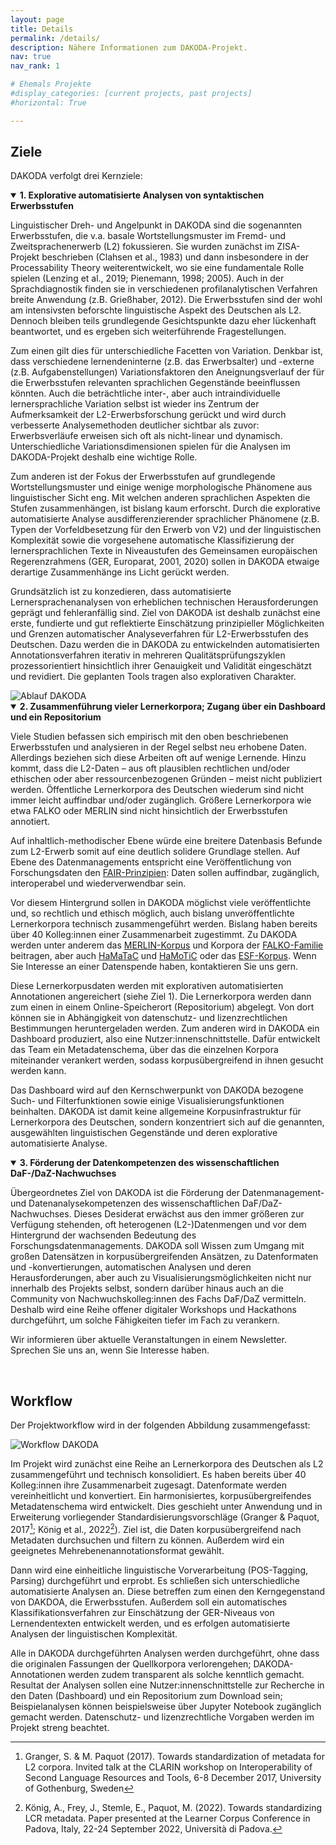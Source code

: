 ```yaml
---
layout: page
title: Details
permalink: /details/
description: Nähere Informationen zum DAKODA-Projekt.
nav: true
nav_rank: 1

# Ehemals Projekte
#display_categories: [current projects, past projects]
#horizontal: True

---
```

## Ziele

DAKODA verfolgt drei Kernziele:

<details open>
  <summary><b>1.	Explorative automatisierte Analysen von syntaktischen Erwerbsstufen </b></summary>
  <div>
  <p>
  Linguistischer Dreh- und Angelpunkt in DAKODA sind die sogenannten Erwerbsstufen, die v.a. basale Wortstellungsmuster im Fremd- und Zweitsprachenerwerb (L2) fokussieren. Sie wurden zunächst im ZISA-Projekt beschrieben (Clahsen et al., 1983) und dann insbesondere in der Processability Theory weiterentwickelt, wo sie eine fundamentale Rolle spielen (Lenzing et al., 2019; Pienemann, 1998; 2005). Auch in der Sprachdiagnostik finden sie in verschiedenen profilanalytischen Verfahren breite Anwendung (z.B. Grießhaber, 2012). Die Erwerbsstufen sind der wohl am intensivsten beforschte linguistische Aspekt des Deutschen als L2. Dennoch bleiben teils grundlegende Gesichtspunkte dazu eher lückenhaft beantwortet, und es ergeben sich weiterführende Fragestellungen. </p>

  <p>
  Zum einen gilt dies für unterschiedliche Facetten von Variation. Denkbar ist, dass verschiedene lernendeninterne (z.B. das Erwerbsalter) und -externe (z.B. Aufgabenstellungen) Variationsfaktoren den Aneignungsverlauf der für die Erwerbsstufen relevanten sprachlichen Gegenstände beeinflussen könnten. Auch die beträchtliche inter-, aber auch intraindividuelle lernersprachliche Variation selbst ist wieder ins Zentrum der Aufmerksamkeit der L2-Erwerbsforschung gerückt und wird durch verbesserte Analysemethoden deutlicher sichtbar als zuvor: Erwerbsverläufe erweisen sich oft als nicht-linear und dynamisch. Unterschiedliche Variationsdimensionen spielen für die Analysen im DAKODA-Projekt deshalb eine wichtige Rolle. </p>

  <p>
  Zum anderen ist der Fokus der Erwerbsstufen auf grundlegende Wortstellungsmuster und einige wenige morphologische Phänomene aus linguistischer Sicht eng. Mit welchen anderen sprachlichen Aspekten die Stufen zusammenhängen, ist bislang kaum erforscht. Durch die explorative automatisierte Analyse ausdifferenzierender sprachlicher Phänomene (z.B. Typen der Vorfeldbesetzung für den Erwerb von V2) und der linguistischen Komplexität sowie die vorgesehene automatische Klassifizierung der lernersprachlichen Texte in Niveaustufen des Gemeinsamen europäischen Regerenzrahmens (GER, Europarat, 2001, 2020) sollen in DAKODA etwaige derartige Zusammenhänge ins Licht gerückt werden. </p>

  <p>
  Grundsätzlich ist zu konzedieren, dass automatisierte Lernersprachenanalysen von erheblichen technischen Herausforderungen geprägt und fehleranfällig sind. Ziel von DAKODA ist deshalb zunächst eine erste, fundierte und gut reflektierte Einschätzung prinzipieller Möglichkeiten und Grenzen automatischer Analyseverfahren für L2-Erwerbsstufen des Deutschen. Dazu werden die in DAKODA zu entwickelnden automatisierten Annotationsverfahren iterativ in mehreren Qualitätsprüfungszyklen prozessorientiert hinsichtlich ihrer Genauigkeit und Validität eingeschätzt und revidiert. Die geplanten Tools tragen also explorativen Charakter. </p>

  <div class="container">
    <div class="row">
      <div class="col">
        <img src="../assets/img/ablauf-dakoda.png" class="img-fluid" alt="Ablauf DAKODA" title="" />
      </div>
    </div>
  </div>

  </div>
</details>

<details open>
  <summary><b>2. Zusammenführung vieler Lernerkorpora; Zugang über ein Dashboard und ein Repositorium </b></summary>
  <div>
  <p>
  Viele Studien befassen sich empirisch mit den oben beschriebenen Erwerbsstufen und analysieren in der Regel selbst neu erhobene Daten. Allerdings beziehen sich diese Arbeiten oft auf wenige Lernende. Hinzu kommt, dass die L2-Daten – aus oft plausiblen rechtlichen und/oder ethischen oder aber ressourcenbezogenen Gründen – meist nicht publiziert werden. Öffentliche Lernerkorpora des Deutschen wiederum sind nicht immer leicht auffindbar und/oder zugänglich. Größere Lernerkorpora wie etwa FALKO oder MERLIN sind nicht hinsichtlich der Erwerbsstufen annotiert.
  </p>
  <p>
  Auf inhaltlich-methodischer Ebene würde eine breitere Datenbasis Befunde zum L2-Erwerb somit auf eine deutlich solidere Grundlage stellen. Auf Ebene des Datenmanagements entspricht eine Veröffentlichung von Forschungsdaten den
  <a href="https://forschungsdaten.info/themen/veroeffentlichen-und-archivieren/faire-daten/">FAIR-Prinzipien</a>: Daten sollen auffindbar, zugänglich, interoperabel und wiederverwendbar sein.
  </p>
  <p>
  Vor diesem Hintergrund sollen in DAKODA möglichst viele veröffentlichte und, so rechtlich und ethisch möglich, auch bislang unveröffentlichte Lernerkorpora technisch zusammengeführt werden. Bislang haben bereits über 40 Kolleg:innen einer Zusammenarbeit zugestimmt. Zu DAKODA werden unter anderem das <a href="https://www.merlin-platform.eu/#">MERLIN-Korpus</a> und Korpora der <a href="https://hu-berlin.de/falko">FALKO-Familie</a> beitragen, aber auch <a href="https://corpora.uni-hamburg.de/hzsk/de/islandora/object/spoken-corpus:hamatac">HaMaTaC</a> und <a href="https://www.fdr.uni-hamburg.de/record/1483#.Y-OzF62ZNPY">HaMoTiC</a> oder das <a href="https://archive.mpi.nl/islandora/object/lat%3A1839_00_0000_0000_0004_CCAC_E">ESF-Korpus</a>. Wenn Sie Interesse an einer Datenspende haben, kontaktieren Sie uns gern.
  </p>
  <p>
  Diese Lernerkorpusdaten werden mit explorativen automatisierten Annotationen angereichert (siehe Ziel 1). Die Lernerkorpora werden dann zum einen in einem Online-Speicherort (Repositorium) abgelegt. Von dort können sie in Abhängigkeit von datenschutz- und lizenzrechtlichen Bestimmungen heruntergeladen werden. Zum anderen wird in DAKODA ein Dashboard produziert, also eine Nutzer:innenschnittstelle.  Dafür entwickelt das Team ein Metadatenschema, über das die einzelnen Korpora miteinander verankert werden, sodass korpusübergreifend in ihnen gesucht werden kann.
  </p>
  <p>
  Das Dashboard wird auf den Kernschwerpunkt von DAKODA bezogene Such- und Filterfunktionen sowie einige Visualisierungsfunktionen beinhalten. DAKODA ist damit keine allgemeine Korpusinfrastruktur für Lernerkorpora des Deutschen, sondern konzentriert sich auf die genannten, ausgewählten linguistischen Gegenstände und deren explorative automatisierte Analyse.
  </p>
  </div>
</details>

<details open>
  <summary><b>3. Förderung der Datenkompetenzen des wissenschaftlichen DaF-/DaZ-Nachwuchses </b></summary>
  <div>
  <p>
  Übergeordnetes Ziel von DAKODA ist die Förderung der Datenmanagement- und Datenanalysekompetenzen des wissenschaftlichen DaF/DaZ-Nachwuchses.  Dieses Desiderat erwächst aus den immer größeren zur Verfügung stehenden, oft heterogenen (L2-)Datenmengen und vor dem Hintergrund der wachsenden Bedeutung des Forschungsdatenmanagements. DAKODA soll Wissen zum Umgang mit großen Datensätzen in korpusübergreifenden Ansätzen, zu Datenformaten und -konvertierungen, automatischen Analysen und deren Herausforderungen, aber auch zu Visualisierungsmöglichkeiten nicht nur innerhalb des Projekts selbst, sondern darüber hinaus auch an die Community von Nachwuchskolleg:innen des Fachs DaF/DaZ vermitteln. Deshalb wird eine Reihe offener digitaler Workshops und Hackathons durchgeführt, um solche Fähigkeiten tiefer im Fach zu verankern. </p>
  <p>
  Wir informieren über aktuelle Veranstaltungen in einem Newsletter. Sprechen Sie uns an, wenn Sie Interesse haben.
  </p>
  </div>
</details>

<br />

## Workflow

Der Projektworkflow wird in der folgenden Abbildung zusammengefasst:

<div class="container">
  <div class="row">
    <div class="col">
      <img src="../assets/img/workflow-dakoda.png" class="img-fluid" alt="Workflow DAKODA" title="" />
    </div>
  </div>
</div>

Im Projekt wird zunächst eine Reihe an Lernerkorpora des Deutschen als L2 zusammengeführt und technisch konsolidiert. Es haben bereits über 40 Kolleg:innen ihre Zusammenarbeit zugesagt. Datenformate werden vereinheitlicht und konvertiert. Ein harmonisiertes, korpusübergreifendes Metadatenschema wird entwickelt. Dies geschieht unter Anwendung und in Erweiterung vorliegender Standardisierungsvorschläge (Granger & Paquot, 2017[^1]; König et al., 2022[^2]). Ziel ist, die Daten korpusübergreifend nach Metadaten durchsuchen und filtern zu können. Außerdem wird ein geeignetes Mehrebenenannotationsformat gewählt.

Dann wird eine einheitliche linguistische Vorverarbeitung (POS-Tagging, Parsing) durchgeführt und erprobt. Es schließen sich unterschiedliche automatisierte Analysen an. Diese betreffen zum einen den Kerngegenstand von DAKDOA, die Erwerbsstufen. Außerdem soll ein automatisches Klassifikationsverfahren zur Einschätzung der GER-Niveaus von Lernendentexten entwickelt werden, und es erfolgen automatisierte Analysen der linguistischen Komplexität.

Alle in DAKODA durchgeführten Analysen werden durchgeführt, ohne dass die originalen Fassungen der Quellkorpora verlorengehen; DAKODA-Annotationen werden zudem transparent als solche kenntlich gemacht.
Resultat der Analysen sollen eine Nutzer:innenschnittstelle zur Recherche in den Daten (Dashboard) und ein Repositorium zum Download sein; Beispielanalysen können beispielsweise über Jupyter Notebook zugänglich gemacht werden.
Datenschutz- und lizenzrechtliche Vorgaben werden im Projekt streng beachtet.

[^1]: Granger, S. & M. Paquot (2017). Towards standardization of metadata for L2 corpora. Invited talk at the CLARIN workshop on Interoperability of Second Language Resources and Tools, 6-8 December 2017, University of Gothenburg, Sweden
[^2]: König, A., Frey, J., Stemle, E., Paquot, M. (2022). Towards standardizing LCR metadata. Paper presented at the Learner Corpus Conference in Padova, Italy, 22-24 September 2022, Università di Padova.
